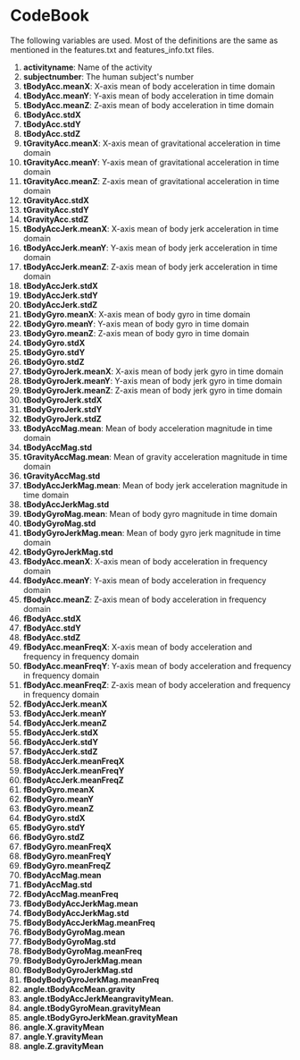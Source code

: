 # CodeBook

The following variables are used. Most of the definitions are the same as mentioned in the features.txt and features_info.txt files.

1. **activityname**: Name of the activity
1. **subjectnumber**: The human subject's number
1. **tBodyAcc.meanX**: X-axis mean of body acceleration in time domain
1. **tBodyAcc.meanY**: Y-axis mean of body acceleration in time domain
1. **tBodyAcc.meanZ**: Z-axis mean of body acceleration in time domain
1. **tBodyAcc.stdX**
1. **tBodyAcc.stdY**
1. **tBodyAcc.stdZ**
1. **tGravityAcc.meanX**: X-axis mean of gravitational acceleration in time domain
1. **tGravityAcc.meanY**: Y-axis mean of gravitational acceleration in time domain
1. **tGravityAcc.meanZ**: Z-axis mean of gravitational acceleration in time domain
1. **tGravityAcc.stdX**
1. **tGravityAcc.stdY**
1. **tGravityAcc.stdZ**
1. **tBodyAccJerk.meanX**: X-axis mean of body jerk acceleration in time domain
1. **tBodyAccJerk.meanY**: Y-axis mean of body jerk acceleration in time domain
1. **tBodyAccJerk.meanZ**: Z-axis mean of body jerk acceleration in time domain
1. **tBodyAccJerk.stdX**
1. **tBodyAccJerk.stdY**
1. **tBodyAccJerk.stdZ**
1. **tBodyGyro.meanX**: X-axis mean of body gyro in time domain
1. **tBodyGyro.meanY**: Y-axis mean of body gyro in time domain
1. **tBodyGyro.meanZ**: Z-axis mean of body gyro in time domain
1. **tBodyGyro.stdX**
1. **tBodyGyro.stdY**
1. **tBodyGyro.stdZ**
1. **tBodyGyroJerk.meanX**: X-axis mean of body jerk gyro in time domain
1. **tBodyGyroJerk.meanY**: Y-axis mean of body jerk gyro in time domain
1. **tBodyGyroJerk.meanZ**: Z-axis mean of body jerk gyro in time domain
1. **tBodyGyroJerk.stdX**
1. **tBodyGyroJerk.stdY**
1. **tBodyGyroJerk.stdZ**
1. **tBodyAccMag.mean**: Mean of body acceleration magnitude in time domain
1. **tBodyAccMag.std**
1. **tGravityAccMag.mean**: Mean of gravity acceleration magnitude in time domain
1. **tGravityAccMag.std**
1. **tBodyAccJerkMag.mean**: Mean of body jerk acceleration magnitude in time domain
1. **tBodyAccJerkMag.std**
1. **tBodyGyroMag.mean**: Mean of body gyro magnitude in time domain
1. **tBodyGyroMag.std**
1. **tBodyGyroJerkMag.mean**: Mean of body gyro jerk magnitude in time domain
1. **tBodyGyroJerkMag.std**
1. **fBodyAcc.meanX**: X-axis mean of body acceleration in frequency domain
1. **fBodyAcc.meanY**: Y-axis mean of body acceleration in frequency domain
1. **fBodyAcc.meanZ**: Z-axis mean of body acceleration in frequency domain
1. **fBodyAcc.stdX**
1. **fBodyAcc.stdY**
1. **fBodyAcc.stdZ**
1. **fBodyAcc.meanFreqX**: X-axis mean of body acceleration and frequency in frequency domain
1. **fBodyAcc.meanFreqY**: Y-axis mean of body acceleration and frequency in frequency domain
1. **fBodyAcc.meanFreqZ**: Z-axis mean of body acceleration and frequency in frequency domain
1. **fBodyAccJerk.meanX**
1. **fBodyAccJerk.meanY**
1. **fBodyAccJerk.meanZ**
1. **fBodyAccJerk.stdX**
1. **fBodyAccJerk.stdY**
1. **fBodyAccJerk.stdZ**
1. **fBodyAccJerk.meanFreqX**
1. **fBodyAccJerk.meanFreqY**
1. **fBodyAccJerk.meanFreqZ**
1. **fBodyGyro.meanX**
1. **fBodyGyro.meanY**
1. **fBodyGyro.meanZ**
1. **fBodyGyro.stdX**
1. **fBodyGyro.stdY**
1. **fBodyGyro.stdZ**
1. **fBodyGyro.meanFreqX**
1. **fBodyGyro.meanFreqY**
1. **fBodyGyro.meanFreqZ**
1. **fBodyAccMag.mean**
1. **fBodyAccMag.std**
1. **fBodyAccMag.meanFreq**
1. **fBodyBodyAccJerkMag.mean**
1. **fBodyBodyAccJerkMag.std**
1. **fBodyBodyAccJerkMag.meanFreq**
1. **fBodyBodyGyroMag.mean**
1. **fBodyBodyGyroMag.std**
1. **fBodyBodyGyroMag.meanFreq**
1. **fBodyBodyGyroJerkMag.mean**
1. **fBodyBodyGyroJerkMag.std**
1. **fBodyBodyGyroJerkMag.meanFreq**
1. **angle.tBodyAccMean.gravity**
1. **angle.tBodyAccJerkMeangravityMean.**
1. **angle.tBodyGyroMean.gravityMean**
1. **angle.tBodyGyroJerkMean.gravityMean**
1. **angle.X.gravityMean**
1. **angle.Y.gravityMean**
1. **angle.Z.gravityMean**
